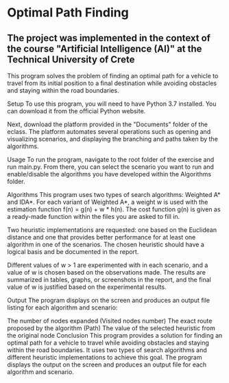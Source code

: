 # Optimal Path Finding
## The project was implemented in the context of the course "Artificial Intelligence (AI)" at the Technical University of Crete

This program solves the problem of finding an optimal path for a vehicle to travel from its initial position to a final destination while avoiding obstacles and staying within the road boundaries.

Setup
To use this program, you will need to have Python 3.7 installed. You can download it from the official Python website.

Next, download the platform provided in the "Documents" folder of the eclass. The platform automates several operations such as opening and visualizing scenarios, and displaying the branching and paths taken by the algorithms.

Usage
To run the program, navigate to the root folder of the exercise and run main.py. From there, you can select the scenario you want to run and enable/disable the algorithms you have developed within the Algorithms folder.

Algorithms
This program uses two types of search algorithms: Weighted A* and IDA*. For each variant of Weighted A*, a weight w is used with the estimation function f(n) = g(n) + w * h(n). The cost function g(n) is given as a ready-made function within the files you are asked to fill in.

Two heuristic implementations are requested: one based on the Euclidean distance and one that provides better performance for at least one algorithm in one of the scenarios. The chosen heuristic should have a logical basis and be documented in the report.

Different values of w > 1 are experimented with in each scenario, and a value of w is chosen based on the observations made. The results are summarized in tables, graphs, or screenshots in the report, and the final value of w is justified based on the experimental results.

Output
The program displays on the screen and produces an output file listing for each algorithm and scenario:

The number of nodes expanded (Visited nodes number)
The exact route proposed by the algorithm (Path)
The value of the selected heuristic from the original node
Conclusion
This program provides a solution for finding an optimal path for a vehicle to travel while avoiding obstacles and staying within the road boundaries. It uses two types of search algorithms and different heuristic implementations to achieve this goal. The program displays the output on the screen and produces an output file for each algorithm and scenario.
